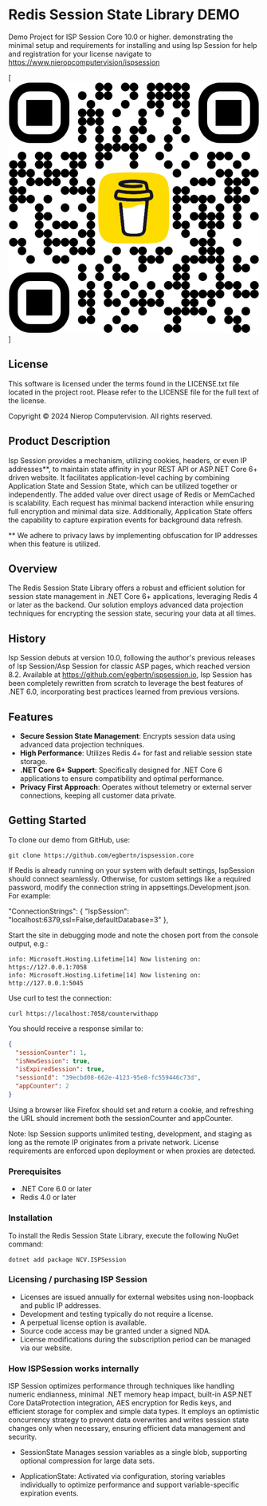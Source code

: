 # Redis Session State Library DEMO

Demo Project for ISP Session Core 10.0 or higher.
demonstrating the minimal setup and requirements for installing and using Isp Session
for help and registration for your license navigate to
https://www.nieropcomputervision/ispsession

[![Buy Me a Coffee](https://raw.githubusercontent.com/egbertn/ispsession.core/main/bmc_qr.png)]

## License

This software is licensed under the terms found in the LICENSE.txt file located in the project root. Please refer to the LICENSE file for the full text of the license.

Copyright © 2024 Nierop Computervision. All rights reserved.

## Product Description
Isp Session provides a mechanism, utilizing cookies, headers, or even IP addresses**, to maintain state affinity in your REST API or ASP.NET Core 6+ driven website. It facilitates application-level caching by combining Application State and Session State, which can be utilized together or independently. The added value over direct usage of Redis or MemCached is scalability. Each request has minimal backend interaction while ensuring full encryption and minimal data size. Additionally, Application State offers the capability to capture expiration events for background data refresh.

** We adhere to privacy laws by implementing obfuscation for IP addresses when this feature is utilized.

## Overview

The Redis Session State Library offers a robust and efficient solution for session state management in .NET Core 6+ applications, leveraging Redis 4 or later as the backend. Our solution employs advanced data projection techniques for encrypting the session state, securing your data at all times.

## History
Isp Session debuts at version 10.0, following the author's previous releases of Isp Session/Asp Session for classic ASP pages, which reached version 8.2. Available at https://github.com/egbertn/ispsession.io, Isp Session has been completely rewritten from scratch to leverage the best features of .NET 6.0, incorporating best practices learned from previous versions.

## Features

- **Secure Session State Management**: Encrypts session data using advanced data projection techniques.
- **High Performance**: Utilizes Redis 4+ for fast and reliable session state storage.
- **.NET Core 6+ Support**: Specifically designed for .NET Core 6 applications to ensure compatibility and optimal performance.
- **Privacy First Approach**: Operates without telemetry or external server connections, keeping all customer data private.

## Getting Started
To clone our demo from GitHub, use:
```shell
git clone https://github.com/egbertn/ispsession.core
```

If Redis is already running on your system with default settings, IspSession should connect seamlessly. Otherwise, for custom settings like a required password, modify the connection string in appsettings.Development.json. For example:

"ConnectionStrings": {
    "IspSession": "localhost:6379,ssl=False,defaultDatabase=3"
},

Start the site in debugging mode and note the chosen port from the console output, e.g.:

```text
info: Microsoft.Hosting.Lifetime[14] Now listening on: https://127.0.0.1:7058
info: Microsoft.Hosting.Lifetime[14] Now listening on: http://127.0.0.1:5045
```

Use curl to test the connection:

```shell
curl https://localhost:7058/counterwithapp
```

You should receive a response similar to:

```json
{
  "sessionCounter": 1,
  "isNewSession": true,
  "isExpiredSession": true,
  "sessionId": "39ecbd08-662e-4123-95e8-fc559446c73d",
  "appCounter": 2
}
```
Using a browser like Firefox should set and return a cookie, and refreshing the URL should increment both the sessionCounter and appCounter.

Note: Isp Session supports unlimited testing, development, and staging as long as the remote IP originates from a private network. License requirements are enforced upon deployment or when proxies are detected.

### Prerequisites

- .NET Core 6.0 or later
- Redis 4.0 or later

### Installation

To install the Redis Session State Library, execute the following NuGet command:

```shell
dotnet add package NCV.ISPSession
```

### Licensing / purchasing ISP Session
- Licenses are issued annually for external websites using non-loopback and public IP addresses.
- Development and testing typically do not require a license.
- A perpetual license option is available.
- Source code access may be granted under a signed NDA.
- License modifications during the subscription period can be managed via our website.

### How ISPSession works internally

ISP Session optimizes performance through techniques like handling numeric endianness, minimal .NET memory heap impact, built-in ASP.NET Core DataProtection integration, AES encryption for Redis keys, and efficient storage for complex and simple data types. It employs an optimistic concurrency strategy to prevent data overwrites and writes session state changes only when necessary, ensuring efficient data management and security.


- SessionState
  Manages session variables as a single blob, supporting optional compression for large data sets.

- ApplicationState:
  Activated via configuration, storing variables individually to optimize performance and support variable-specific expiration events.